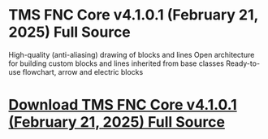 # TMS FNC Core v4.1.0.1 (February 21, 2025) Full Source

High-quality (anti-aliasing) drawing of blocks and lines
Open architecture for building custom blocks and lines inherited from base classes
Ready-to-use flowchart, arrow and electric blocks

# [Download TMS FNC Core v4.1.0.1 (February 21, 2025) Full Source](https://developer.team/delphi/35359-tms-fnc-core-v4101-february-21-2025-full-source.html)
